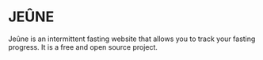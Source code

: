 # JEÛNE

Jeûne is an intermittent fasting website that allows you to track your fasting progress. It is a free and open source project. 

